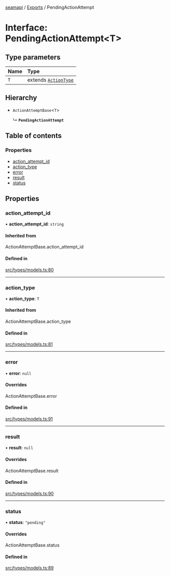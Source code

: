 [seamapi](../README.md) / [Exports](../modules.md) / PendingActionAttempt

# Interface: PendingActionAttempt<T\>

## Type parameters

| Name | Type |
| :------ | :------ |
| `T` | extends [`ActionType`](../modules.md#actiontype) |

## Hierarchy

- `ActionAttemptBase`<`T`\>

  ↳ **`PendingActionAttempt`**

## Table of contents

### Properties

- [action\_attempt\_id](PendingActionAttempt.md#action_attempt_id)
- [action\_type](PendingActionAttempt.md#action_type)
- [error](PendingActionAttempt.md#error)
- [result](PendingActionAttempt.md#result)
- [status](PendingActionAttempt.md#status)

## Properties

### action\_attempt\_id

• **action\_attempt\_id**: `string`

#### Inherited from

ActionAttemptBase.action\_attempt\_id

#### Defined in

[src/types/models.ts:80](https://github.com/seamapi/javascript/blob/main/src/types/models.ts#L80)

___

### action\_type

• **action\_type**: `T`

#### Inherited from

ActionAttemptBase.action\_type

#### Defined in

[src/types/models.ts:81](https://github.com/seamapi/javascript/blob/main/src/types/models.ts#L81)

___

### error

• **error**: ``null``

#### Overrides

ActionAttemptBase.error

#### Defined in

[src/types/models.ts:91](https://github.com/seamapi/javascript/blob/main/src/types/models.ts#L91)

___

### result

• **result**: ``null``

#### Overrides

ActionAttemptBase.result

#### Defined in

[src/types/models.ts:90](https://github.com/seamapi/javascript/blob/main/src/types/models.ts#L90)

___

### status

• **status**: ``"pending"``

#### Overrides

ActionAttemptBase.status

#### Defined in

[src/types/models.ts:89](https://github.com/seamapi/javascript/blob/main/src/types/models.ts#L89)
